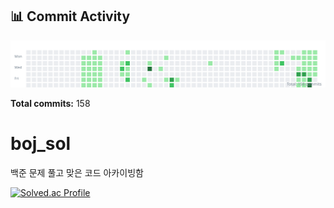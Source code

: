<!-- HEATMAP:START -->
## 📊 Commit Activity

![Commit Heatmap](./heatmap.svg)

**Total commits:** 158
<!-- HEATMAP:END -->

# boj_sol
백준 문제 풀고 맞은 코드 아카이빙함

[![Solved.ac Profile](http://mazassumnida.wtf/api/v2/generate_badge?boj=doyeonk429)](https://solved.ac/doyeonk429)
